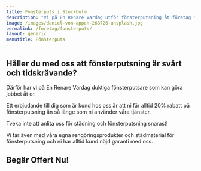 ```yaml
---
title: Fönsterputs i Stockholm
description: "Vi på En Renare Vardag utför fönsterputsning åt företag i Storstockholm med proffesionalism och hög kvalité."
image: /images/daniel-von-appen-268726-unsplash.jpg
permalink: /foretag/fonsterputs/
layout: generic
menutitle: Fönsterputs
---
```

## Håller du med oss att fönsterputsning är svårt och tidskrävande?

Därför har vi på En Renare Vardag duktiga fönsterputsare som kan göra jobbet åt er.

Ett erbjudande till dig som är kund hos oss är att ni får alltid 20% rabatt på fönsterputsning än så länge som ni använder våra tjänster.

Tveka inte att anlita oss för städning och fönsterputsning snarast! 

Vi tar även med våra egna rengöringsprodukter och städmaterial för fönsterputsning och ni har alltid kund nöjd garanti med oss.

## Begär Offert Nu!